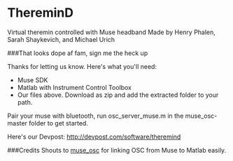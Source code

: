 # ThereminD
Virtual theremin controlled with Muse headband
Made by Henry Phalen, Sarah Shaykevich, and Michael Urich

###That looks dope af fam, sign me the heck up

Thanks for letting us know. Here's what you'll need:
 - Muse SDK
 - Matlab with Instrument Control Toolbox
 - Our files above. Download as zip and add the extracted folder to your path. 

 Pair your muse with bluetooth, run osc_server_muse.m in the muse_osc-master folder to get started. 

Here's our Devpost: http://devpost.com/software/theremind

###Credits
Shouts to [muse_osc](https://github.com/MuSAELab/muse_osc) for linking OSC from Muse to Matlab easily.
